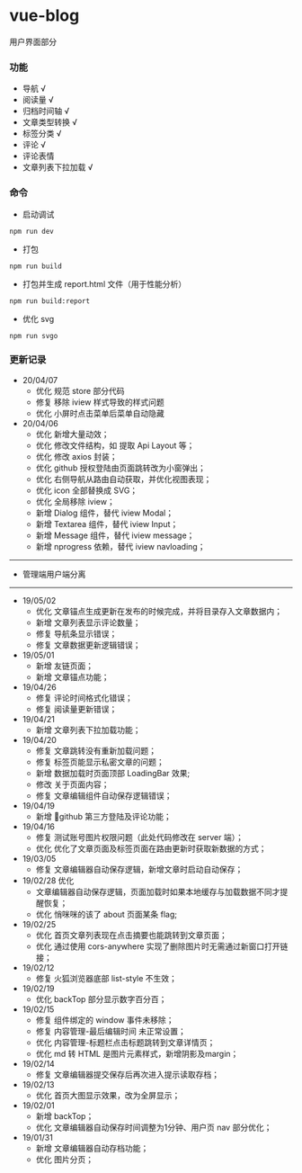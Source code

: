 # vue-blog

 用户界面部分

### 功能

- 导航 √
- 阅读量 √
- 归档时间轴 √
- 文章类型转换 √
- 标签分类 √
- 评论 √
- 评论表情
- 文章列表下拉加载 √

### 命令

- 启动调试
 ```
 npm run dev
 ```
- 打包
 ```
 npm run build
 ```
- 打包并生成 report.html 文件（用于性能分析）
 ```
 npm run build:report
 ```
- 优化 svg
 ```
 npm run svgo
 ```

### 更新记录

- 20/04/07
   - 优化 规范 store 部分代码
   - 修复 移除 iview 样式导致的样式问题
   - 优化 小屏时点击菜单后菜单自动隐藏
- 20/04/06
   - 优化 新增大量动效；
   - 优化 修改文件结构，如 提取 Api Layout 等；
   - 优化 修改 axios 封装；
   - 优化 github 授权登陆由页面跳转改为小窗弹出；
   - 优化 右侧导航从路由自动获取，并优化视图表现；
   - 优化 icon 全部替换成 SVG；
   - 优化 全局移除 iview；
   - 新增 Dialog 组件，替代 iview Modal；
   - 新增 Textarea 组件，替代 iview Input；
   - 新增 Message 组件，替代 iview message；
   - 新增 nprogress 依赖，替代 iview navloading；

---
- 管理端用户端分离
---

- 19/05/02
   - 优化 文章锚点生成更新在发布的时候完成，并将目录存入文章数据内；
   - 新增 文章列表显示评论数量；
   - 修复 导航条显示错误；
   - 修复 文章数据更新逻辑错误；
- 19/05/01
   - 新增 友链页面；
   - 新增 文章锚点功能；
- 19/04/26
   - 修复 评论时间格式化错误；  
   - 修复 阅读量更新错误；  
- 19/04/21
   - 新增 文章列表下拉加载功能；
- 19/04/20 
   - 修复 文章跳转没有重新加载问题； 
   - 修复 标签页能显示私密文章的问题； 
   - 新增 数据加载时页面顶部 LoadingBar 效果;
   - 修改 关于页面内容；
   - 修复 文章编辑组件自动保存逻辑错误；
- 19/04/19 
   - 新增 :tada:github 第三方登陆及评论功能；
- 19/04/16 
   - 修复 测试账号图片权限问题（此处代码修改在 server 端）； 
   - 优化 优化了文章页面及标签页面在路由更新时获取新数据的方式；
- 19/03/05 
   - 修复 文章编辑器自动保存逻辑，新增文章时启动自动保存；
- 19/02/28 优化 
   - 文章编辑器自动保存逻辑，页面加载时如果本地缓存与加载数据不同才提醒恢复； 
   - 优化 悄咪咪的该了 about 页面某条 flag;
- 19/02/25 
   - 优化 首页文章列表现在点击摘要也能跳转到文章页面； 
   - 优化 通过使用 cors-anywhere 实现了删除图片时无需通过新窗口打开链接；
- 19/02/12 
   - 修复 火狐浏览器底部 list-style 不生效；
- 19/02/19 
   - 优化 backTop 部分显示数字百分百；
- 19/02/15 
   - 修复 组件绑定的 window 事件未移除； 
   - 修复 内容管理-最后编辑时间 未正常设置； 
   - 优化 内容管理-标题栏点击标题跳转到文章详情页； 
   - 优化 md 转 HTML 是图片元素样式，新增阴影及margin；
- 19/02/14 
   - 修复 文章编辑器提交保存后再次进入提示读取存档；
- 19/02/13 
   - 优化 首页大图显示效果，改为全屏显示；
- 19/02/01 
   - 新增 backTop； 
   - 优化 文章编辑器自动保存时间调整为1分钟、用户页 nav 部分优化；
- 19/01/31 
   - 新增 文章编辑器自动存档功能； 
   - 优化 图片分页；